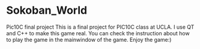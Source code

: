 # Sokoban_World
Pic10C final project
This is a final project for PIC10C class at UCLA.
I use QT and C++ to make this game real. 
You can check the instruction about how to play the game in the mainwindow of the game.
Enjoy the game:)
